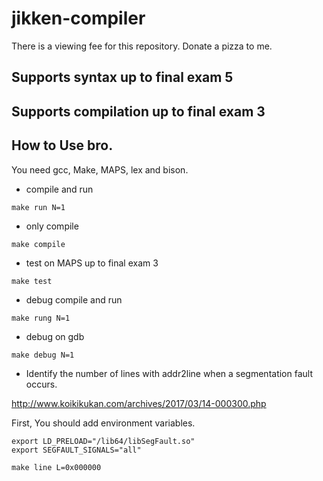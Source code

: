 # jikken-compiler
There is a viewing fee for this repository. Donate a pizza to me.

## Supports syntax up to final exam 5
## Supports compilation up to final exam 3

## How to Use bro.

You need gcc, Make, MAPS, lex and bison.

- compile and run

```
make run N=1
```

- only compile

```
make compile 
```

- test on MAPS up to final exam 3

```
make test
```

- debug compile and run

```
make rung N=1
```

- debug on gdb

```
make debug N=1
```

- Identify the number of lines with addr2line when a segmentation fault occurs.

http://www.koikikukan.com/archives/2017/03/14-000300.php

First, You should add environment variables.

```
export LD_PRELOAD="/lib64/libSegFault.so"
export SEGFAULT_SIGNALS="all"
```

```
make line L=0x000000
```